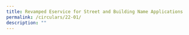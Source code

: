 ```yaml
---
title: Revamped Eservice for Street and Building Name Applications
permalink: /circulars/22-01/
description: ""
---
```

